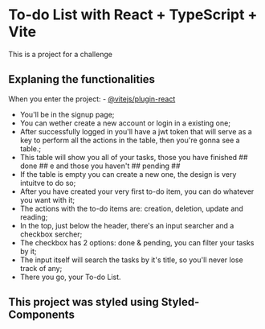# To-do List with React + TypeScript + Vite

This is a project for a challenge

## Explaning the functionalities

When you enter the project: - [@vitejs/plugin-react](https://todolist-client.vercel.app/todolist)

- You'll be in the signup page;
- You can wether create a new account or login in a existing one;
- After successfully logged in you'll have a jwt token that will serve as a key to perform all the actions in the table, then you're gonna see a table.;
- This table will show you all of your tasks, those you have finished ## done ## e and those you haven't ## pending ##
- If the table is empty you can create a new one, the design is very intuitve to do so;
- After you have created your very first to-do item, you can do whatever you want with it;
- The actions with the to-do items are: creation, deletion, update and reading;
- In the top, just below the header, there's an input searcher and a checkbox sercher;
- The checkbox has 2 options: done & pending, you can filter your tasks by it;
- The input itself will search the tasks by it's title, so you'll never lose track of any;
- There you go, your To-do List.

## This project was styled using Styled-Components

